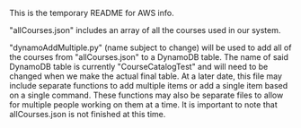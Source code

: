 This is the temporary README for AWS info.

"allCourses.json" includes an array of all the courses used in our system.

"dynamoAddMultiple.py" (name subject to change) will be used to add all of the courses from "allCourses.json" to a DynamoDB table. The name of said DynamoDB table is currently "CourseCatalogTest" and will need to be changed when we make the actual final table. At a later date, this file may include separate functions to add multiple items or add a single item based on a single command. These functions may also be separate files to allow for multiple people working on them at a time. It is important to note that allCourses.json is not finished at this time.